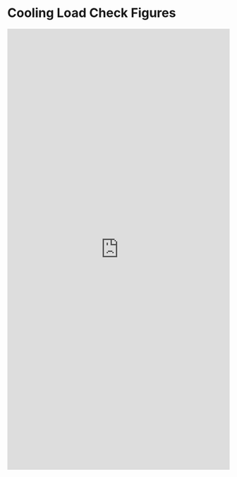 # Cooling Load Check Figures
<iframe src="http://localhost:8050/apps/coolingload" width="100%" height="1000" style="border:0"></iframe>
